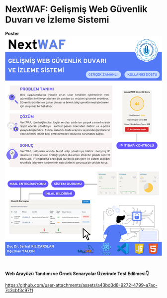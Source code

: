 # NextWAF: Gelişmiş Web Güvenlik Duvarı ve İzleme Sistemi
 **Poster**  
<img alt="Poster" width="800" src="https://github.com/oguzhan-developer/NextWAF-WebApp/blob/960e7a77903b54d46a511b57a03c234b0cc7a6d7/NextWAF%20Poster.png"/>

&nbsp;&nbsp;

 **Web Arayüzü Tanıtımı ve Örnek Senaryolar Üzerinde Test Edilmesi👇**  

https://github.com/user-attachments/assets/a43bd3d8-9272-4799-a7ac-7c3cbf3c97f1

